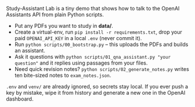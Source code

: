 Study-Assistant Lab is a tiny demo that shows how to talk to the OpenAI Assistants API from plain Python scripts.  

* Put any PDFs you want to study in **data/**.  
* Create a virtual-env, run `pip install -r requirements.txt`, drop your paid `OPENAI_API_KEY` in a local `.env` (never commit it).  
* Run `python scripts/00_bootstrap.py` – this uploads the PDFs and builds an assistant.  
* Ask it questions with `python scripts/01_qna_assistant.py "your question"` and it replies using passages from your files.  
* Need quick revision notes? `python scripts/02_generate_notes.py` writes ten bite-sized notes to `exam_notes.json`.

`.env` and `venv/` are already ignored, so secrets stay local. If you ever push a key by mistake, wipe it from history and generate a new one in the OpenAI dashboard.
